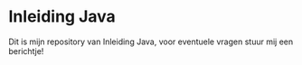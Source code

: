 # Inleiding Java

Dit is mijn repository van Inleiding Java, voor eventuele vragen stuur mij een berichtje!
